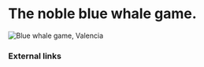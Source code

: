 # The noble blue whale game.

![Blue whale game, Valencia](http://telecomlobby.com/Images/remote_neural_monitoring_network_blue_whale_valenciano.webp)

### External links

